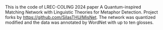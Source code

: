 This is the code of LREC-COLING 2024 paper A Quantum-inspired Matching Network with Linguistic Theories for Metaphor Detection.
Project forks by https://github.com/SilasTHU/MisNet. The network was quantized modified and the data was annotated by WordNet with up to ten glosses.
